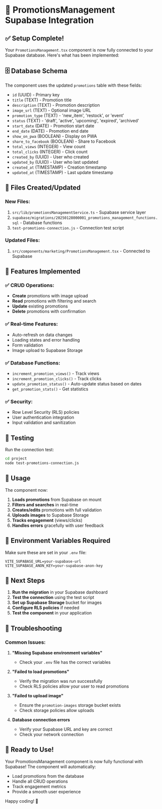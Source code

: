 # 🎯 PromotionsManagement Supabase Integration

## ✅ **Setup Complete!**

Your `PromotionsManagement.tsx` component is now fully connected to your Supabase database. Here's what has been implemented:

## 🗄️ **Database Schema**

The component uses the updated `promotions` table with these fields:
- `id` (UUID) - Primary key
- `title` (TEXT) - Promotion title
- `description` (TEXT) - Promotion description  
- `image_url` (TEXT) - Optional image URL
- `promotion_type` (TEXT) - 'new_item', 'restock', or 'event'
- `status` (TEXT) - 'draft', 'active', 'upcoming', 'expired', 'archived'
- `start_date` (DATE) - Promotion start date
- `end_date` (DATE) - Promotion end date
- `show_on_pwa` (BOOLEAN) - Display on PWA
- `share_to_facebook` (BOOLEAN) - Share to Facebook
- `total_views` (INTEGER) - View count
- `total_clicks` (INTEGER) - Click count
- `created_by` (UUID) - User who created
- `updated_by` (UUID) - User who last updated
- `created_at` (TIMESTAMP) - Creation timestamp
- `updated_at` (TIMESTAMP) - Last update timestamp

## 🔧 **Files Created/Updated**

### **New Files:**
1. `src/lib/promotionsManagementService.ts` - Supabase service layer
2. `supabase/migrations/20250128000001_promotions_management_functions.sql` - Database functions
3. `test-promotions-connection.js` - Connection test script

### **Updated Files:**
1. `src/components/marketing/PromotionsManagement.tsx` - Connected to Supabase

## 🚀 **Features Implemented**

### **✅ CRUD Operations:**
- **Create** promotions with image upload
- **Read** promotions with filtering and search
- **Update** existing promotions
- **Delete** promotions with confirmation

### **✅ Real-time Features:**
- Auto-refresh on data changes
- Loading states and error handling
- Form validation
- Image upload to Supabase Storage

### **✅ Database Functions:**
- `increment_promotion_views()` - Track views
- `increment_promotion_clicks()` - Track clicks
- `update_promotion_status()` - Auto-update status based on dates
- `get_promotion_stats()` - Get statistics

### **✅ Security:**
- Row Level Security (RLS) policies
- User authentication integration
- Input validation and sanitization

## 🧪 **Testing**

Run the connection test:
```bash
cd project
node test-promotions-connection.js
```

## 📱 **Usage**

The component now:
1. **Loads promotions** from Supabase on mount
2. **Filters and searches** in real-time
3. **Creates/edits** promotions with full validation
4. **Uploads images** to Supabase Storage
5. **Tracks engagement** (views/clicks)
6. **Handles errors** gracefully with user feedback

## 🔐 **Environment Variables Required**

Make sure these are set in your `.env` file:
```
VITE_SUPABASE_URL=your-supabase-url
VITE_SUPABASE_ANON_KEY=your-supabase-anon-key
```

## 🎯 **Next Steps**

1. **Run the migration** in your Supabase dashboard
2. **Test the connection** using the test script
3. **Set up Supabase Storage** bucket for images
4. **Configure RLS policies** if needed
5. **Test the component** in your application

## 🐛 **Troubleshooting**

### **Common Issues:**

1. **"Missing Supabase environment variables"**
   - Check your `.env` file has the correct variables

2. **"Failed to load promotions"**
   - Verify the migration was run successfully
   - Check RLS policies allow your user to read promotions

3. **"Failed to upload image"**
   - Ensure the `promotion-images` storage bucket exists
   - Check storage policies allow uploads

4. **Database connection errors**
   - Verify your Supabase URL and key are correct
   - Check your network connection

## 🎉 **Ready to Use!**

Your PromotionsManagement component is now fully functional with Supabase! The component will automatically:
- Load promotions from the database
- Handle all CRUD operations
- Track engagement metrics
- Provide a smooth user experience

Happy coding! 🌱


